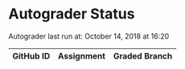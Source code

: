 # Autograder Status
Autograder last run at: October 14, 2018 at 16:20

| GitHub ID | Assignment | Graded Branch |
|-----------|------------|---------------|
